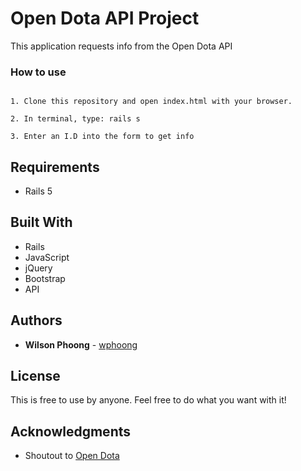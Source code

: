 # Open Dota API Project

This application requests info from the Open Dota API

### How to use

```

1. Clone this repository and open index.html with your browser.

2. In terminal, type: rails s

3. Enter an I.D into the form to get info

```

## Requirements

* Rails 5

## Built With

* Rails
* JavaScript
* jQuery
* Bootstrap
* API

## Authors

* **Wilson Phoong** - [wphoong](https://github.com/wphoong)

## License

This is free to use by anyone. Feel free to do what you want with it!

## Acknowledgments

* Shoutout to [Open Dota](https://docs.opendota.com/)
